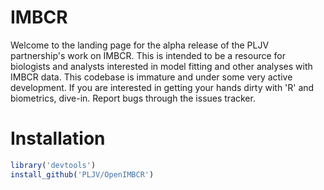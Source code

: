 # IMBCR
Welcome to the landing page for the alpha release of the PLJV partnership's work on IMBCR. This is intended to be a resource for biologists and analysts interested in model fitting and other analyses with IMBCR data. This codebase is immature and under some very active development. If you are interested in getting your hands dirty with 'R' and biometrics, dive-in. Report bugs through the issues tracker.
# Installation
```R
library('devtools')
install_github('PLJV/OpenIMBCR')
```
